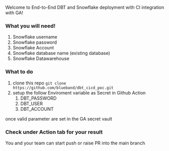 Welcome to End-to-End DBT and Snowflake deployment with CI integration with GA!

### What you will need!

1. Snowflake username
2. Snowflake password
3. Snowflake Account
4. Snowflake database name (existing database)
5. Snowflake Datawarehouse

### What to do
1. clone this repo
   `git clone https://github.com/blueband/dbt_cicd_poc.git`
2. setup the follow Enviroment variable as Secret in Github Action
   1. DBT_PASSWORD
   2. DBT_USER
   3. DBT_ACCOUNT

once valid parameter are set in the GA secret vault

### Check under Action tab for your result

You and your team can start push or raise PR into the main branch